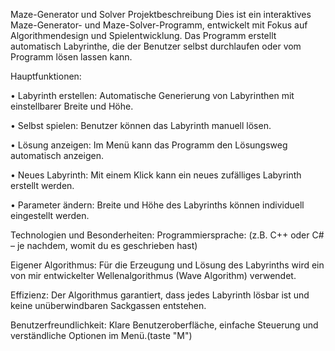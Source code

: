 Maze-Generator und Solver
Projektbeschreibung
Dies ist ein interaktives Maze-Generator- und Maze-Solver-Programm, entwickelt mit Fokus auf Algorithmendesign und Spielentwicklung.
Das Programm erstellt automatisch Labyrinthe, die der Benutzer selbst durchlaufen oder vom Programm lösen lassen kann.

Hauptfunktionen:

• Labyrinth erstellen: Automatische Generierung von Labyrinthen mit einstellbarer Breite und Höhe.

• Selbst spielen: Benutzer können das Labyrinth manuell lösen.

• Lösung anzeigen: Im Menü kann das Programm den Lösungsweg automatisch anzeigen.

• Neues Labyrinth: Mit einem Klick kann ein neues zufälliges Labyrinth erstellt werden.

• Parameter ändern: Breite und Höhe des Labyrinths können individuell eingestellt werden.

Technologien und Besonderheiten:
  Programmiersprache: (z.B. C++ oder C# – je nachdem, womit du es geschrieben hast)

Eigener Algorithmus: Für die Erzeugung und Lösung des Labyrinths wird ein von mir entwickelter Wellenalgorithmus (Wave Algorithm) verwendet.

Effizienz: Der Algorithmus garantiert, dass jedes Labyrinth lösbar ist und keine unüberwindbaren Sackgassen entstehen.

Benutzerfreundlichkeit: Klare Benutzeroberfläche, einfache Steuerung und verständliche Optionen im Menü.(taste "M")
